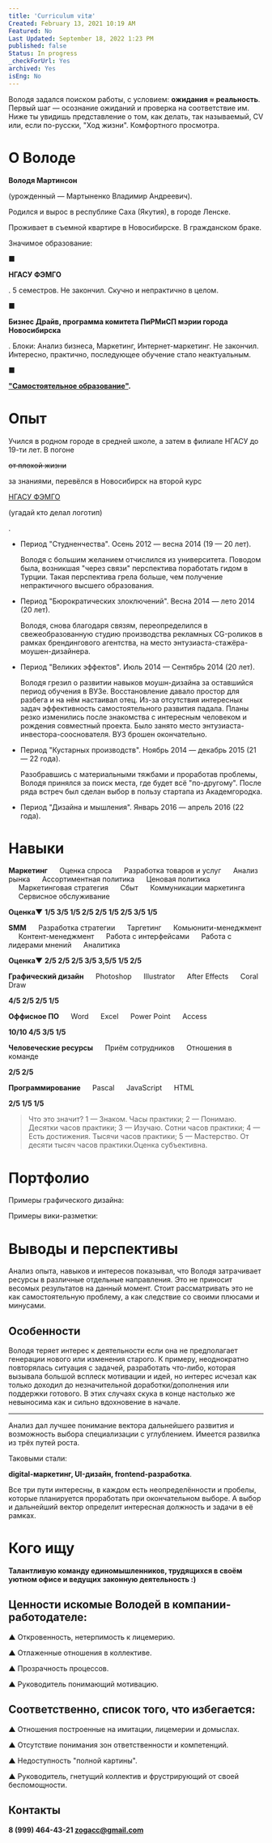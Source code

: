```yaml
---
title: 'Сurriculum vitæ'
Created: February 13, 2021 10:19 AM
Featured: No
Last Updated: September 18, 2022 1:23 PM
published: false
Status: In progress
_checkForUrl: Yes
archived: Yes
isEng: No
---
```


Володя задался поиском работы, c условием: **ожидания ≈ реальность**. Первый шаг — осознание ожиданий и проверка на соответствие им. Ниже ты увидишь представление о том, как делать, так называемый, CV или, если по-русски, "Ход жизни". Комфортного просмотра.

# О Володе

**Володя Мартинсон**

(урожденный — Мартыненко Владимир Андреевич).

Родился и вырос в республике Саха (Якутия), в городе Ленске.

Проживает в съемной квартире в Новосибирске. В гражданском браке.

Значимое образование:

■

**НГАСУ ФЭМГО**

. 5 семестров. Не закончил. Скучно и непрактично в целом.

■

**Бизнес Драйв, программа комитета ПиРМиСП мэрии города Новосибирска**

.
 Блоки: Анализ бизнеса, Маркетинг, Интернет-маркетинг. Не закончил. 
Интересно, практично, последующее обучение стало неактуальным.

■

**["Самостоятельное образование"](https://vk.com/away.php?to=http%3A%2F%2Fvk.cc%2F52UPaK).**

# Опыт

Учился в родном городе в средней школе, а затем в филиале НГАСУ до 19-ти лет. В погоне

~~от плохой жизни~~

за знаниями, перевёлся в Новосибирск на второй курс

[НГАСУ ФЭМГО](https://vk.com/away.php?to=http%3A%2F%2Fwww.sibstrin.ru%2Ffacult%2Ffem)

(угадай кто делал логотип)

.

- Период "Студненчества". Осень 2012 — весна 2014 (19 — 20 лет).
    
    Володя с большим желанием отчислился из университета. Поводом была, 
    возникшая "через связи" перспектива поработать гидом в Турции. Такая 
    перспектива грела больше, чем получение непрактичного высшего 
    образования.
    
- Период "Бюрократических злоключений". Весна 2014 — лето 2014 (20 лет).
    
    Володя, снова благодаря связям, переопределился в свежеобразованную 
    студию производства рекламных CG-роликов в рамках брендингового 
    агентства, на место энтузиаста-стажёра-моушен-дизайнера.
    
- Период "Великих эффектов". Июль 2014 — Сентябрь 2014 (20 лет).
    
    Володя грезил о развитии навыков моушн-дизайна за оставшийся период 
    обучения в ВУЗе. Восстановление давало простор для разбега и на нём 
    настаивал отец. Из-за отсутствия интересных задач эффективность 
    самостоятельного развития падала. Планы резко изменились после 
    знакомства с интересным человеком и рождения совместный проекта. Было 
    занято место энтузиаста-инвестора-сооснователя. ВУЗ брошен окончательно.
    
- Период "Кустарных производств". Ноябрь 2014 — декабрь 2015 (21 — 22 года).
    
    Разобравшись с материальными тяжбами и проработав проблемы, Володя 
    принялся за поиск места, где будет всё "по-другому". После ряда встреч 
    был сделан выбор в пользу стартапа из Академгородка.
    
- Период "Дизайна и мышления". Январь 2016 — апрель 2016 (22 года).

# Навыки

**Маркетинг** 
      Оценка спроса 
      Разработка товаров и услуг 
      Анализ рынка 
      Ассортиментная политика 
      Ценовая политика 
      Маркетинговая стратегия 
      Сбыт 
      Коммуникации маркетинга 
      Сервисное обслуживание

**Оценка▼** 
 **1/5
 3/5
 1/5
 2/5
 2/5
 1/5
 2/5
 3/5
 1/5**

**SMM** 
      Разработка стратегии 
      Таргетинг 
      Комьюнити-менеджмент 
      Контент-менеджмент 
      Работа с интерфейсами 
      Работа с лидерами мнений 
      Аналитика

**Оценка▼** 
 **2/5
 2/5
 2/5
 3/5
 3,5/5
 1/5
 2/5**

**Графический дизайн** 
      Photoshop 
      Illustrator 
      After Effects 
      Coral Draw 

**4/5
 2/5
 2/5
 1/5**

**Оффисное ПО** 
      Word 
      Excel 
      Power Point 
      Access

**10/10
 4/5
 3/5
 1/5**

**Человеческие ресурсы** 
      Приём сотрудников 
      Отношения в команде 

**2/5
 2/5**

**Программирование** 
      Pascal 
      JavaScript 
      HTML 

**2/5
 1/5
 1/5**

> Что это значит? 1 — Знаком. Часы практики; 2 — Понимаю. Десятки часов практики; 3 — Изучаю. Сотни часов практики; 
4 — Есть достижения. Тысячи часов практики; 5 — Мастерство. От десяти тысяч часов практики.Оценка субъективна.
> 

# Портфолио

Примеры графического дизайна:

Примеры вики-разметки:

# Выводы и перспективы

Анализ опыта, навыков и интересов показывал, что Володя затрачивает 
ресурсы в различные отдельные направления. Это не приносит весомых 
результатов на данный момент. Стоит рассматривать это не как 
самостоятельную проблему, а как следствие со своими плюсами и минусами.

## **Особенности**

Володя теряет интерес к деятельности если она не предполагает генерации 
нового или изменения старого. К примеру, неоднократно повторялась 
ситуация с задачей, разработать что-либо, которая вызывала большой 
всплеск мотивации и идей, но интерес исчезал как только доходил до 
незначительной доработки/дополнения или поддержки готового. В этих 
случаях скука в конце настолько же невыносима как и сильно вдохновение в
 начале.

---

Анализ дал лучшее понимание вектора дальнейшего развития и возможность 
выбора специализации с углублением. Имеется развилка из трёх путей 
роста.

Таковыми стали:

**digital-маркетинг, UI-дизайн, frontend-разработка**.

Все три пути интересны, в каждом есть неопределённости и пробелы, 
которые планируется проработать при окончательном выборе. А выбор и 
дальнейший вектор определит интересная должность и задачи в её рамках.

# Кого ищу

**Талантливую команду единомышленников, трудящихся в своём уютном офисе и ведущих законную деятельность :)**

## **Ценности искомые Володей в компании-работодателе:**

▲ Откровенность, нетерпимость к лицемерию.

▲ Отлаженные отношения в коллективе.

▲ Прозрачность процессов.

▲ Руководитель понимающий мотивацию.

## **Соответственно, список того, что избегается:**

▲ Отношения построенные на имитации, лицемерии и домыслах.

▲ Отсутствие понимания зон ответственности и компетенций.

▲ Недоступность "полной картины".

▲ Руководитель, гнетущий коллектив и фрустрирующий от своей беспомощности.

## Контакты

**8 (999) 464-43-21 
zogacc@gmail.com**